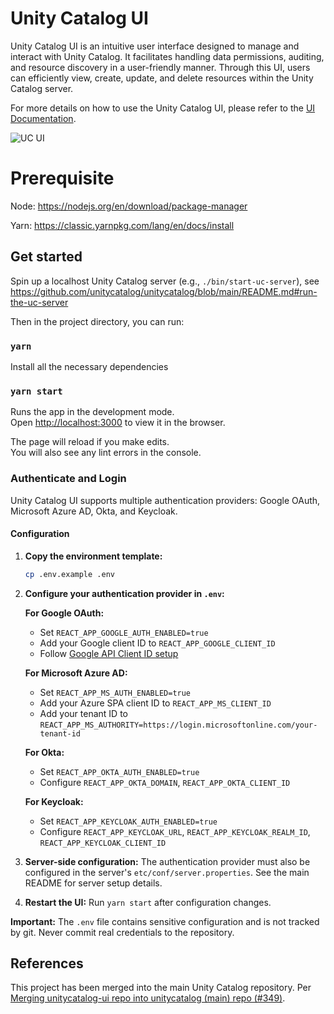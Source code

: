 # Unity Catalog UI

Unity Catalog UI is an intuitive user interface designed to manage and interact with Unity Catalog. It facilitates handling data permissions, auditing, and resource discovery in a user-friendly manner. Through this UI, users can efficiently view, create, update, and delete resources within the Unity Catalog server.

For more details on how to use the Unity Catalog UI, please refer to the [UI Documentation](https://github.com/unitycatalog/unitycatalog/tree/main/docs/ui).

![UC UI](../docs/assets/images/uc-ui.png)

# Prerequisite

Node: https://nodejs.org/en/download/package-manager

Yarn: https://classic.yarnpkg.com/lang/en/docs/install

## Get started

Spin up a localhost Unity Catalog server (e.g., `./bin/start-uc-server`), see https://github.com/unitycatalog/unitycatalog/blob/main/README.md#run-the-uc-server

Then in the project directory, you can run:

### `yarn`

Install all the necessary dependencies

### `yarn start`

Runs the app in the development mode.\
Open [http://localhost:3000](http://localhost:3000) to view it in the browser.

The page will reload if you make edits.\
You will also see any lint errors in the console.

### Authenticate and Login

Unity Catalog UI supports multiple authentication providers: Google OAuth, Microsoft Azure AD, Okta, and Keycloak. 

#### Configuration

1. **Copy the environment template:**
   ```bash
   cp .env.example .env
   ```

2. **Configure your authentication provider in `.env`:**

   **For Google OAuth:**
   - Set `REACT_APP_GOOGLE_AUTH_ENABLED=true`
   - Add your Google client ID to `REACT_APP_GOOGLE_CLIENT_ID`
   - Follow [Google API Client ID setup](https://developers.google.com/identity/gsi/web/guides/get-google-api-clientid)

   **For Microsoft Azure AD:**
   - Set `REACT_APP_MS_AUTH_ENABLED=true` 
   - Add your Azure SPA client ID to `REACT_APP_MS_CLIENT_ID`
   - Add your tenant ID to `REACT_APP_MS_AUTHORITY=https://login.microsoftonline.com/your-tenant-id`

   **For Okta:**
   - Set `REACT_APP_OKTA_AUTH_ENABLED=true`
   - Configure `REACT_APP_OKTA_DOMAIN`, `REACT_APP_OKTA_CLIENT_ID`

   **For Keycloak:**
   - Set `REACT_APP_KEYCLOAK_AUTH_ENABLED=true`
   - Configure `REACT_APP_KEYCLOAK_URL`, `REACT_APP_KEYCLOAK_REALM_ID`, `REACT_APP_KEYCLOAK_CLIENT_ID`

3. **Server-side configuration:** The authentication provider must also be configured in the server's `etc/conf/server.properties`. See the main README for server setup details.

4. **Restart the UI:** Run `yarn start` after configuration changes.

**Important:** The `.env` file contains sensitive configuration and is not tracked by git. Never commit real credentials to the repository. 

## References

This project has been merged into the main Unity Catalog repository. Per [Merging unitycatalog-ui repo into unitycatalog (main) repo (#349)](https://github.com/unitycatalog/unitycatalog/discussions/349).